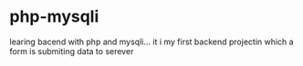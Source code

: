 # php-mysqli
learing bacend with php and mysqli...
it i my first backend projectin which  a form is submiting data to serever
